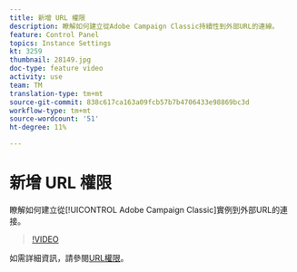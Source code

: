 ```yaml
---
title: 新增 URL 權限
description: 瞭解如何建立從Adobe Campaign Classic持續性到外部URL的連線。
feature: Control Panel
topics: Instance Settings
kt: 3259
thumbnail: 28149.jpg
doc-type: feature video
activity: use
team: TM
translation-type: tm+mt
source-git-commit: 838c617ca163a09fcb57b7b4706433e98869bc3d
workflow-type: tm+mt
source-wordcount: '51'
ht-degree: 11%

---
```



# 新增 URL 權限

瞭解如何建立從[!UICONTROL Adobe Campaign Classic]實例到外部URL的連接。

>[!VIDEO](https://video.tv.adobe.com/v/28149?quality=12)

如需詳細資訊，請參閱[URL權限](https://docs.adobe.com/content/help/en/control-panel/using/instances-settings/url-permissions.html)。
